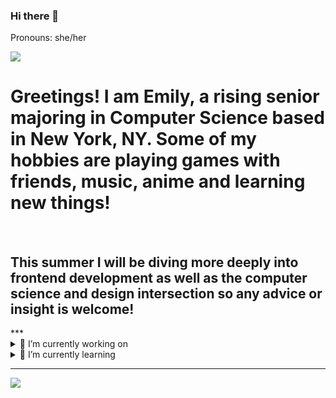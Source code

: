 ### Hi there 👋
Pronouns: she/her

<img align="center" src="https://i.pinimg.com/originals/24/69/dc/2469dc167b689508905f1e908d9d5395.gif">
<h1>Greetings! I am Emily, a rising senior majoring in Computer Science based in New York, NY. Some of my hobbies are playing games with friends, music, anime and learning new things!</h1>
<br>
<h2>This summer I will be diving more deeply into frontend development as well as the computer science and design intersection so any advice or insight is welcome!</h2>
***

<details>
<summary>🔭 I’m currently working on</summary>
  <ul>
    <li>Personal Website</li>
    <li>Codepath Technical Interview Camp</li>
  </ul>
</details>

<details>
<summary>🌱 I’m currently learning</summary>
<ul>
  <li>CSS & SVG Animations</li>
  <li>Logo Design</li>
  <li>Korean</li>
  </ul>
</details>

***

<img align="center" src="https://github-readme-stats.vercel.app/api/top-langs/?username=ef1301&layout=compact&theme=dracula&langs_count=4">
<!-- 👯 I’m looking to collaborate on ...
- 🤔 I’m looking for help with ...
- 📫 How to reach me: ...
- ⚡ Fun fact: ...
-->



